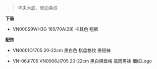> 华夫大底、侧边条纹

**下装**

- VN000S9WH3G 165/70A(28)  卡其色 短裤


**配饰**

- VN0001O1705 20-22cm 黑白色 棋盘格纹 男短袜

- VN-06JI705 VN0006JI705 20-22cm 黑白棋盘格 高筒男袜 细红Logo